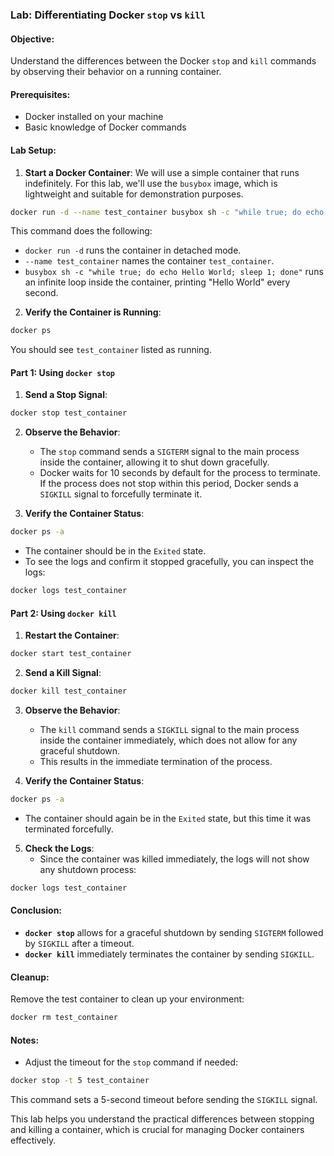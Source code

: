 ### Lab: Differentiating Docker `stop` vs `kill`

#### Objective:
Understand the differences between the Docker `stop` and `kill` commands by observing their behavior on a running container.

#### Prerequisites:
- Docker installed on your machine
- Basic knowledge of Docker commands

#### Lab Setup:
1. **Start a Docker Container**: We will use a simple container that runs indefinitely. For this lab, we'll use the `busybox` image, which is lightweight and suitable for demonstration purposes.

```bash
docker run -d --name test_container busybox sh -c "while true; do echo Hello World; sleep 1; done"
```

This command does the following:
- `docker run -d` runs the container in detached mode.
- `--name test_container` names the container `test_container`.
- `busybox sh -c "while true; do echo Hello World; sleep 1; done"` runs an infinite loop inside the container, printing "Hello World" every second.

2. **Verify the Container is Running**:

```bash
docker ps
```

You should see `test_container` listed as running.

#### Part 1: Using `docker stop`

1. **Send a Stop Signal**:

```bash
docker stop test_container
```

2. **Observe the Behavior**:
   - The `stop` command sends a `SIGTERM` signal to the main process inside the container, allowing it to shut down gracefully.
   - Docker waits for 10 seconds by default for the process to terminate. If the process does not stop within this period, Docker sends a `SIGKILL` signal to forcefully terminate it.

3. **Verify the Container Status**:

```bash
docker ps -a
```

- The container should be in the `Exited` state.
- To see the logs and confirm it stopped gracefully, you can inspect the logs:

```bash
docker logs test_container
```

#### Part 2: Using `docker kill`

1. **Restart the Container**:

```bash
docker start test_container
```

2. **Send a Kill Signal**:

```bash
docker kill test_container
```

3. **Observe the Behavior**:
   - The `kill` command sends a `SIGKILL` signal to the main process inside the container immediately, which does not allow for any graceful shutdown.
   - This results in the immediate termination of the process.

4. **Verify the Container Status**:

```bash
docker ps -a
```

- The container should again be in the `Exited` state, but this time it was terminated forcefully.

5. **Check the Logs**:
   - Since the container was killed immediately, the logs will not show any shutdown process:

```bash
docker logs test_container
```

#### Conclusion:
- **`docker stop`** allows for a graceful shutdown by sending `SIGTERM` followed by `SIGKILL` after a timeout.
- **`docker kill`** immediately terminates the container by sending `SIGKILL`.

#### Cleanup:
Remove the test container to clean up your environment:

```bash
docker rm test_container
```

#### Notes:
- Adjust the timeout for the `stop` command if needed:

```bash
docker stop -t 5 test_container
```

This command sets a 5-second timeout before sending the `SIGKILL` signal.

This lab helps you understand the practical differences between stopping and killing a container, which is crucial for managing Docker containers effectively.